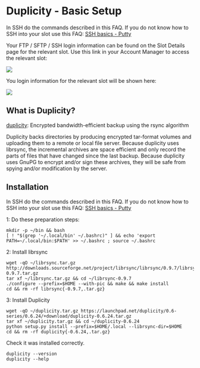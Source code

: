 Duplicity - Basic Setup
=======================

  
In SSH do the commands described in this FAQ. If you do not know how to SSH into your slot use this FAQ: [SSH basics - Putty](https://www.feralhosting.com/faq/view?question=12)  
  
Your FTP / SFTP / SSH login information can be found on the Slot Details page for the relevant slot. Use this link in your Account Manager to access the relevant slot:  
  
![](https://raw.github.com/feralhosting/feralfilehosting/master/Feral%20Wiki/0%20Generic/slot_detail_link.png)  
  
You login information for the relevant slot will be shown here:  
  
![](https://raw.github.com/feralhosting/feralfilehosting/master/Feral%20Wiki/0%20Generic/slot_detail_ssh.png)  
  

What is Duplicity?
------------------

  
[duplicity](http://duplicity.nongnu.org/): Encrypted bandwidth-efficient backup using the rsync algorithm  
  
Duplicity backs directories by producing encrypted tar-format volumes and uploading them to a remote or local file server. Because duplicity uses librsync, the incremental archives are space efficient and only record the parts of files that have changed since the last backup. Because duplicity uses GnuPG to encrypt and/or sign these archives, they will be safe from spying and/or modification by the server.  
  

Installation
------------

  
In SSH do the commands described in this FAQ. If you do not know how to SSH into your slot use this FAQ: [SSH basics - Putty](https://www.feralhosting.com/faq/view?question=12)  
  
1: Do these preparation steps:  
  

    mkdir -p ~/bin && bash
    [ ! "$(grep '~/.local/bin' ~/.bashrc)" ] && echo 'export PATH=~/.local/bin:$PATH' >> ~/.bashrc ; source ~/.bashrc

  
2: Install librsync  
  

    wget -qO ~/librsync.tar.gz http://downloads.sourceforge.net/project/librsync/librsync/0.9.7/librsync-0.9.7.tar.gz
    tar xf ~/librsync.tar.gz && cd ~/librsync-0.9.7
    ./configure --prefix=$HOME --with-pic && make && make install
    cd && rm -rf librsync{-0.9.7,.tar.gz}

  
3: Install Duplicity  
  

    wget -qO ~/duplicity.tar.gz https://launchpad.net/duplicity/0.6-series/0.6.24/+download/duplicity-0.6.24.tar.gz
    tar xf ~/duplicity.tar.gz && cd ~/duplicity-0.6.24
    python setup.py install --prefix=$HOME/.local --librsync-dir=$HOME
    cd && rm -rf duplicity{-0.6.24,.tar.gz}

  
Check it was installed correctly.  
  

    duplicity --version
    duplicity --help

  
  

